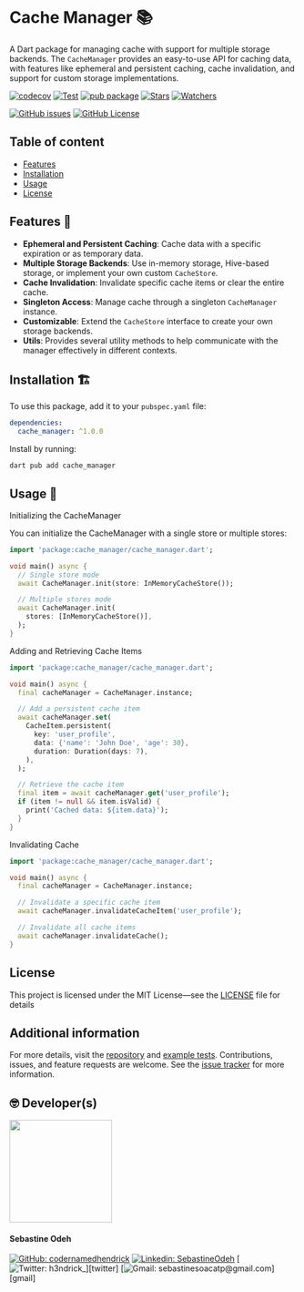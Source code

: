 <!--
This README describes the package. If you publish this package to pub.dev,
this README's contents appear on the landing page for your package.

For information about how to write a good package README, see the guide for
[writing package pages](https://dart.dev/tools/pub/writing-package-pages).

For general information about developing packages, see the Dart guide for
[creating packages](https://dart.dev/guides/libraries/create-packages)
and the Flutter guide for
[developing packages and plugins](https://flutter.dev/to/develop-packages).
-->

# Cache Manager 📚

A Dart package for managing cache with support for multiple storage backends. The `CacheManager` provides an easy-to-use
API for caching data, with features like ephemeral and persistent caching, cache invalidation, and support for custom
storage implementations.

[![codecov](https://codecov.io/gh/CoderNamedHendrick/cache_manager/branch/master/graph/badge.svg)](https://codecov.io/gh/CoderNamedHendrick/cache_manager)
[![Test](https://github.com/CoderNamedHendrick/cache_manager/actions/workflows/ci.yaml/badge.svg?branch=master)](https://github.com/CoderNamedHendrick/cache_manager/actions/workflows/ci.yaml)
[![pub package](https://img.shields.io/pub/v/cache_manager.svg?label=Version&style=flat)][pub]
[![Stars](https://img.shields.io/github/stars/codernamedhendrick/cache_manager?label=Stars&style=flat)][repo]
[![Watchers](https://img.shields.io/github/watchers/codernamedhendrick/cache_manager?label=Watchers&style=flat)][repo]

[![GitHub issues](https://img.shields.io/github/issues/codernamedhendrick/cache_manager?label=Issues&style=flat)][issues]
[![GitHub License](https://img.shields.io/github/license/codernamedhendrick/cache_manager?label=Licence&style=flat)][license]

## Table of content

- [Features](#features)
- [Installation](#installation)
- [Usage](#usage)
- [License](#license)

## Features 🧪

- **Ephemeral and Persistent Caching**: Cache data with a specific expiration or as temporary data.
- **Multiple Storage Backends**: Use in-memory storage, Hive-based storage, or implement your own custom `CacheStore`.
- **Cache Invalidation**: Invalidate specific cache items or clear the entire cache.
- **Singleton Access**: Manage cache through a singleton `CacheManager` instance.
- **Customizable**: Extend the `CacheStore` interface to create your own storage backends.
- **Utils**: Provides several utility methods to help communicate with the manager effectively in different contexts.

## Installation 🏗️

To use this package, add it to your `pubspec.yaml` file:

```yaml
dependencies:
  cache_manager: ^1.0.0
 ```

Install by running:

```console
dart pub add cache_manager
```

## Usage 🔧

Initializing the CacheManager

You can initialize the CacheManager with a single store or multiple stores:

```dart
import 'package:cache_manager/cache_manager.dart';

void main() async {
  // Single store mode
  await CacheManager.init(store: InMemoryCacheStore());

  // Multiple stores mode
  await CacheManager.init(
    stores: [InMemoryCacheStore()],
  );
}
```

Adding and Retrieving Cache Items

```dart
import 'package:cache_manager/cache_manager.dart';

void main() async {
  final cacheManager = CacheManager.instance;

  // Add a persistent cache item
  await cacheManager.set(
    CacheItem.persistent(
      key: 'user_profile',
      data: {'name': 'John Doe', 'age': 30},
      duration: Duration(days: 7),
    ),
  );

  // Retrieve the cache item
  final item = await cacheManager.get('user_profile');
  if (item != null && item.isValid) {
    print('Cached data: ${item.data}');
  }
}
```

Invalidating Cache

```dart
import 'package:cache_manager/cache_manager.dart';

void main() async {
  final cacheManager = CacheManager.instance;

  // Invalidate a specific cache item
  await cacheManager.invalidateCacheItem('user_profile');

  // Invalidate all cache items
  await cacheManager.invalidateCache();
}
```

## License

This project is licensed under the MIT License—see the [LICENSE](LICENSE) file for details

## Additional information

For more details, visit the [repository](https://github.com/CoderNamedHendrick/cache_manager)
and [example tests](https://github.com/CoderNamedHendrick/cache_manager/blob/main/test/cache_manager_test.dart).
Contributions, issues,
and feature requests are welcome. See the [issue tracker](https://github.com/CoderNamedHendrick/cache_manager/issues)
for more information.

## 🤓 Developer(s)

[<img src="https://github.com/CoderNamedHendrick.png" width="180" />](https://github.com/CoderNamedHendrick)

#### **Sebastine Odeh**

[![GitHub: codernamedhendrick](https://img.shields.io/badge/codernamedhendrick-EFF7F6?logo=GitHub&logoColor=333&link=https://www.github.com/codernamedhendrick)][github]
[![Linkedin: SebastineOdeh](https://img.shields.io/badge/SebastineOdeh-EFF7F6?logo=LinkedIn&logoColor=blue&link=https://www.linkedin.com/in/sebastine-odeh-1081a318b/)][linkedin]
[![Twitter: h3ndrick_](https://img.shields.io/badge/h3ndrick__-EFF7F6?logo=X&logoColor=333&link=https://x.com/H3ndrick_)][twitter]
[![Gmail: sebastinesoacatp@gmail.com](https://img.shields.io/badge/sebastinesoacatp@gmail.com-EFF7F6?logo=Gmail&link=mailto:sebastinesoacatp@gmail.com)][gmail]

[pub]: https://pub.dev/packages/cache_manager

[repo]: https://github.com/CoderNamedHendrick/cache_manager

[issues]: https://github.com/CoderNamedHendrick/cache_manager/issues

[license]: https://github.com/CoderNamedHendrick/cache_manager/blob/main/LICENSE

[github]: https://www.github.com/codernamedhendrick

[linkedin]: https://www.linkedin.com/in/sebastine-odeh-1081a318b

[twitter]: https://x.com/H3ndrick_